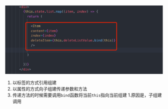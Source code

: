 ![title](https://raw.githubusercontent.com/zhouyubiu/gitnotes_images/master/gitnote/2020/06/23/1592845843243-1592845843274.png)


1. 以标签的方式引用组建
2. 以属性的方式向子组建传递参数和方法
3. 传递方法的时候需要调用```bind```函数将当前```this```指向当前组建
	1.原因是，子组建调用